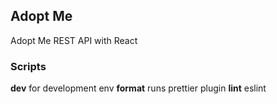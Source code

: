 ## Adopt Me
Adopt Me REST API with React

### Scripts
**dev** for development env
**format** runs prettier plugin
**lint** eslint

